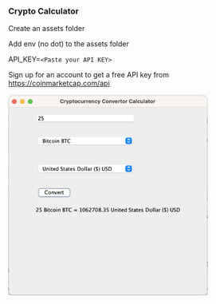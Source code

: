 ### Crypto Calculator

Create an assets folder

Add env (no dot) to the assets folder

API_KEY=`<Paste your API KEY>`

Sign up for an account to get a free API key from https://coinmarketcap.com/api

<img src="./screenshots/currencyConverter.png" alt="drawing" width="400"/>
